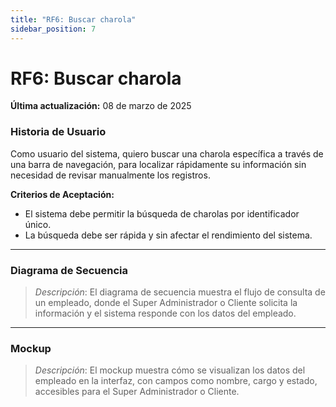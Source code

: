 ```yaml
---
title: "RF6: Buscar charola"  
sidebar_position: 7
---
```


# RF6: Buscar charola

**Última actualización:** 08 de marzo de 2025

### Historia de Usuario
Como usuario del sistema, quiero buscar una charola específica a través de una barra de navegación, para localizar rápidamente su información sin necesidad de revisar manualmente los registros.

  **Criterios de Aceptación:**
  - El sistema debe permitir la búsqueda de charolas por identificador único.
  - La búsqueda debe ser rápida y sin afectar el rendimiento del sistema.

---

### Diagrama de Secuencia

> *Descripción*: El diagrama de secuencia muestra el flujo de consulta de un empleado, donde el Super Administrador o Cliente solicita la información y el sistema responde con los datos del empleado.

---

### Mockup

> *Descripción*: El mockup muestra cómo se visualizan los datos del empleado en la interfaz, con campos como nombre, cargo y estado, accesibles para el Super Administrador o Cliente.
